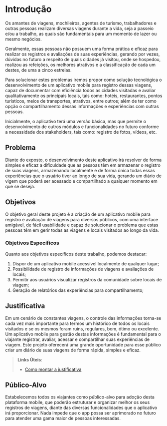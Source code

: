 # Introdução

Os amantes de viagens, mochileiros, agentes de turismo, trabalhadores e outras pessoas realizam diversas viagens durante a vida, seja a passeio e/ou a trabalho, as quais são fundamentais para um momento de lazer ou mesmo negócios.   

Geralmente, essas pessoas não possuem uma forma prática e eficaz para realizar os registros e avaliações de suas experiências, gerando por vezes, dúvidas no futuro a respeito de quais cidades já visitou, onde se hospedou, realizou as refeições, os melhores atrativos e a classificação de cada um destes, de uma a cinco estrelas.  

Para solucionar estes problemas iremos propor como solução tecnológica o desenvolvimento de um aplicativo mobile para registro dessas viagens, capaz de documentar com eficiência todos as cidades visitadas e avaliar qualitativamente os principais locais, tais como: hotéis, restaurantes, pontos turísticos, meios de transportes, atrativos, entre outros; além de ter como opção o compartilhamento dessas informações e experiências com outras pessoas.  

Inicialmente, o aplicativo terá uma versão básica, mas que permite o desenvolvimento de outros módulos e funcionalidades no futuro conforme a necessidade dos stakeholders, tais como: registro de fotos, vídeos, etc. 

## Problema

Diante do exposto, o desenvolvimento deste aplicativo irá resolver de forma simples e eficaz a dificuldade que as pessoas têm em armazenar o registro de suas viagens, armazenando localmente e de forma única todas essas experiências que o usuário tiver ao longo de sua vida, gerando um diário de vigem que poderá ser acessado e compartilhado a qualquer momento em que se deseja. 


## Objetivos

O objetivo geral deste projeto é a criação de um aplicativo mobile para registro e avaliação de viagens para diversos públicos, com uma interface amigável, de fácil usabilidade e capaz de solucionar o problema que estas pessoas têm em gerir todas as viagens e locais visitados ao longo da vida. 

### Objetivos Específicos

Quanto aos objetivos específicos deste trabalho, podemos destacar: 

1. Dispor de um aplicativo mobile acessível localmente de qualquer lugar; 
1. Possibilidade de registro de informações de viagens e avaliações de locais; 
1. Permitir aos usuários visualizar registros da comunidade sobre locais de viagem; 
1. Geração de relatórios das experiências para compartilhamento; 


## Justificativa

Em um cenário de constantes viagens, o controle das informações torna-se cada vez mais importante para termos um histórico de todos os locais visitados e se os mesmos foram ruins, regulares, bom, ótimo ou excelente. Um aplicativo mobile para gestão destas informações é fundamental para o viajante registrar, avaliar, acessar e compartilhar suas experiências de viagem. Este projeto oferecerá uma grande oportunidade para esse público criar um diário de suas viagens de forma rápida, simples e eficaz. 

> **Links Úteis**:
> - [Como montar a justificativa](https://guiadamonografia.com.br/como-montar-justificativa-do-tcc/)

## Público-Alvo

Estabelecemos todos os viajantes como público-alvo para adoção desta plataforma mobile, que poderão estruturar e organizar melhor os seus registros de viagens, diante das diversas funcionalidades que o aplicativo irá proporcionar. Nada impede que o app possa ser aprimorado no futuro para atender uma gama maior de pessoas interessadas. 
